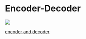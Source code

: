 # Encoder-Decoder

<img src="https://raw.githubusercontent.com/alrojo/tensorflow-tutorial/deae7354412a52d1874a03a34fe8d3a65d541d8f/lab3_RNN/enc-dec.png">

[encoder and decoder](https://github.com/alrojo/tensorflow-tutorial/blob/master/lab3_RNN/tf_utils.py)
